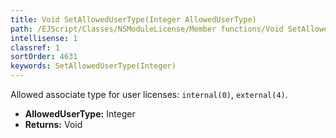 ```yaml
---
title: Void SetAllowedUserType(Integer AllowedUserType)
path: /EJScript/Classes/NSModuleLicense/Member functions/Void SetAllowedUserType(Integer p_0)
intellisense: 1
classref: 1
sortOrder: 4631
keywords: SetAllowedUserType(Integer)
---
```



Allowed associate type for user licenses: `internal(0)`, `external(4)`.



* **AllowedUserType:** Integer
* **Returns:** Void


